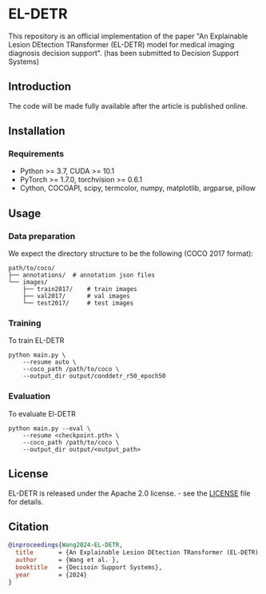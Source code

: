 # EL-DETR

This repository is an official implementation of the paper "An Explainable Lesion DEtection TRansformer (EL-DETR) model for medical imaging diagnosis decision support". (has been submitted to Decision Support Systems)


## Introduction

The code will be made fully available after the article is published online.


## Installation

### Requirements
- Python >= 3.7, CUDA >= 10.1
- PyTorch >= 1.7.0, torchvision >= 0.6.1
- Cython, COCOAPI, scipy, termcolor, numpy, matplotlib, argparse, pillow

## Usage

### Data preparation
We expect the directory structure to be the following (COCO 2017 format):
```
path/to/coco/
├── annotations/  # annotation json files
└── images/
    ├── train2017/    # train images
    ├── val2017/      # val images
    └── test2017/     # test images
```

### Training

To train EL-DETR
```shell
python main.py \
    --resume auto \
    --coco_path /path/to/coco \
    --output_dir output/conddetr_r50_epoch50
```

### Evaluation
To evaluate El-DETR
```shell
python main.py --eval \
    --resume <checkpoint.pth> \
    --coco_path /path/to/coco \
    --output_dir output/<output_path>
```

## License

EL-DETR is released under the Apache 2.0 license. - see the [LICENSE](./LICENSE) file for details.


## Citation

```bibtex
@inproceedings{Wang2024-EL-DETR,
  title       = {An Explainable Lesion DEtection TRansformer (EL-DETR) model for medical imaging diagnosis decision support},
  author      = {Wang et al. },
  booktitle   = {Decisoin Support Systems},
  year        = {2024}
}
```
